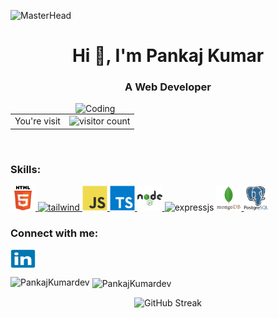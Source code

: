 ![MasterHead](https://user-images.githubusercontent.com/74038190/225813708-98b745f2-7d22-48cf-9150-083f1b00d6c9.gif)
<h1 align="center">Hi 👋, I'm Pankaj Kumar</h1>
<h3 align="center">A Web Developer </h3>

<img align="right" alt="Coding" width="400" src="https://cdn.dribbble.com/users/1162077/screenshots/3848914/programmer.gif">

<table>
  <tr>
    <td>You're visit </td>
    <td><img src="https://profile-counter.glitch.me/PankajKumardev/count.svg" alt="visitor count" height="30" width="224" /></td>
  </tr>
</table>
<br/>
<h3 align="left">Skills:</h3>
<p align="left">
  <a href="https://developer.mozilla.org/en-US/docs/Web/HTML" target="_blank" rel="noreferrer">
    <img src="https://raw.githubusercontent.com/devicons/devicon/master/icons/html5/html5-original-wordmark.svg" alt="html" width="40" height="40"/>
  </a>
  <a href="https://tailwindcss.com/" target="_blank" rel="noreferrer">
    <img src="https://www.vectorlogo.zone/logos/tailwindcss/tailwindcss-icon.svg" alt="tailwind" width="40" height="40"/>
  </a>
  <a href="https://developer.mozilla.org/en-US/docs/Web/JavaScript" target="_blank" rel="noreferrer">
    <img src="https://raw.githubusercontent.com/devicons/devicon/master/icons/javascript/javascript-original.svg" alt="javascript" width="40" height="40"/>
  </a>
  <a href="https://www.typescriptlang.org/" target="_blank" rel="noreferrer">
    <img src="https://raw.githubusercontent.com/devicons/devicon/master/icons/typescript/typescript-original.svg" alt="typescript" width="40" height="40"/>
  </a>
  <a href="https://nodejs.org/" target="_blank" rel="noreferrer">
    <img src="https://raw.githubusercontent.com/devicons/devicon/master/icons/nodejs/nodejs-original-wordmark.svg" alt="nodejs" width="40" height="40"/>
  </a>
  <a href="https://expressjs.com/" target="_blank" rel="noreferrer">
  </a>   <img src="https://avatars.githubusercontent.com/u/5658226?s=200&v=4" alt="expressjs" width="40" height="40"/>

  <a href="https://www.mongodb.com/" target="_blank" rel="noreferrer">
    <img src="https://raw.githubusercontent.com/devicons/devicon/master/icons/mongodb/mongodb-original-wordmark.svg" alt="mongodb" width="40" height="40"/>
  </a>
  <a href="https://www.postgresql.org/" target="_blank" rel="noreferrer">
    <img src="https://raw.githubusercontent.com/devicons/devicon/master/icons/postgresql/postgresql-original-wordmark.svg" alt="postgres" width="40" height="40"/>
  </a>

 
</p>

<h3 align="left">Connect with me:</h3>
<p align="left">
  <a href="https://www.linkedin.com/in/pankajkumardev0/" target="blank">
    <img align="center" src="https://raw.githubusercontent.com/devicons/devicon/master/icons/linkedin/linkedin-original.svg" alt="LinkedIn" height="30" width="40" />
  </a>
</p>

<p><img align="left" src="https://github-readme-stats.vercel.app/api/top-langs?username=PankajKumardev&show_icons=true&locale=en&layout=compact&theme=tokyonight" alt="PankajKumardev" /></p>
<p>&nbsp;<img align="center" src="https://github-readme-stats.vercel.app/api?username=PankajKumardev&show_icons=true&locale=en&theme=tokyonight" alt="PankajKumardev" /></p>
<p align="center">
  <img src="https://github-readme-streak-stats.herokuapp.com/?user=PankajKumardev&theme=tokyonight" alt="GitHub Streak" />
</p>

